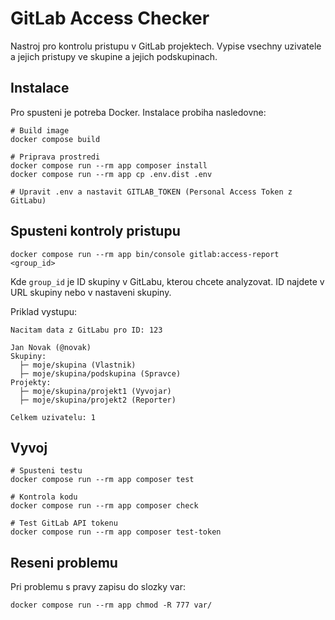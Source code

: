 # GitLab Access Checker

Nastroj pro kontrolu pristupu v GitLab projektech. Vypise vsechny uzivatele a jejich pristupy ve skupine a jejich podskupinach.

## Instalace

Pro spusteni je potreba Docker. Instalace probiha nasledovne:

    # Build image
    docker compose build
    
    # Priprava prostredi
    docker compose run --rm app composer install
    docker compose run --rm app cp .env.dist .env
    
    # Upravit .env a nastavit GITLAB_TOKEN (Personal Access Token z GitLabu)

## Spusteni kontroly pristupu

    docker compose run --rm app bin/console gitlab:access-report <group_id>

Kde `group_id` je ID skupiny v GitLabu, kterou chcete analyzovat. ID najdete v URL skupiny nebo v nastaveni skupiny.

Priklad vystupu:

    Nacitam data z GitLabu pro ID: 123

    Jan Novak (@novak)
    Skupiny:
      ├─ moje/skupina (Vlastnik)
      ├─ moje/skupina/podskupina (Spravce)
    Projekty:
      ├─ moje/skupina/projekt1 (Vyvojar)
      ├─ moje/skupina/projekt2 (Reporter)

    Celkem uzivatelu: 1

## Vyvoj

    # Spusteni testu
    docker compose run --rm app composer test

    # Kontrola kodu
    docker compose run --rm app composer check

    # Test GitLab API tokenu
    docker compose run --rm app composer test-token

## Reseni problemu

Pri problemu s pravy zapisu do slozky var:

    docker compose run --rm app chmod -R 777 var/